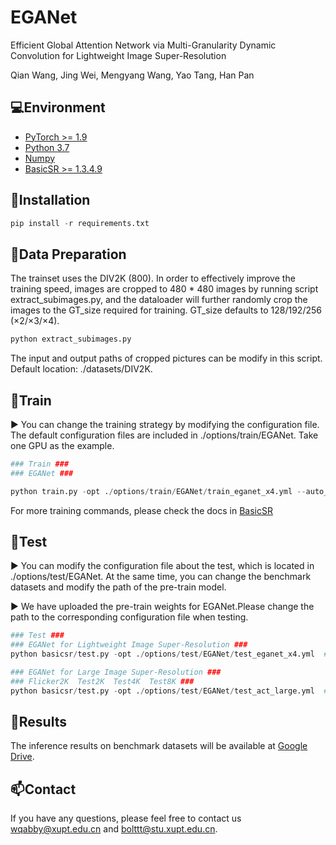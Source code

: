 # EGANet


Efficient Global Attention Network via Multi-Granularity Dynamic Convolution for Lightweight Image Super-Resolution

Qian Wang, Jing Wei, Mengyang Wang, Yao Tang, Han Pan

## 💻Environment

- [PyTorch >= 1.9](https://pytorch.org/)
- [Python 3.7](https://www.python.org/downloads/)
- [Numpy](https://numpy.org/)
- [BasicSR >= 1.3.4.9](https://github.com/XPixelGroup/BasicSR)

## 🔧Installation

```python
pip install -r requirements.txt
```

## 📜Data Preparation

The trainset uses the DIV2K (800). In order to effectively improve the training speed, images are cropped to 480 * 480 images by running script extract_subimages.py, and the dataloader will further randomly crop the images to the GT_size required for training. GT_size defaults to 128/192/256 (×2/×3/×4). 

```python
python extract_subimages.py
```

The input and output paths of cropped pictures can be modify in this script. Default location: ./datasets/DIV2K.

## 🚀Train

▶️ You can change the training strategy by modifying the configuration file. The default configuration files are included in ./options/train/EGANet. Take one GPU as the example.

```python
### Train ###
### EGANet ###

python train.py -opt ./options/train/EGANet/train_eganet_x4.yml --auto_resume  # ×4
```

For more training commands, please check the docs in [BasicSR](https://github.com/XPixelGroup/BasicSR)

## 🚀Test

▶️ You can modify the configuration file about the test, which is located in ./options/test/EGANet. At the same time, you can change the benchmark datasets and modify the path of the pre-train model. 

▶️ We have uploaded the pre-train weights for EGANet.Please change the path to the corresponding configuration file when testing.


```python
### Test ###
### EGANet for Lightweight Image Super-Resolution ###
python basicsr/test.py -opt ./options/test/EGANet/test_eganet_x4.yml  # ×4

### EGANet for Large Image Super-Resolution ###
### Flicker2K  Test2K  Test4K  Test8K ###
python basicsr/test.py -opt ./options/test/EGANet/test_act_large.yml  # large image

```

## 🚩Results

The inference results on benchmark datasets will be available at [Google Drive](https://drive.google.com/file/d).

## :mailbox:Contact

If you have any questions, please feel free to contact us wqabby@xupt.edu.cn and [bolttt@stu.xupt.edu.cn](mailto:bolttt@stu.xupt.edu.cn).
